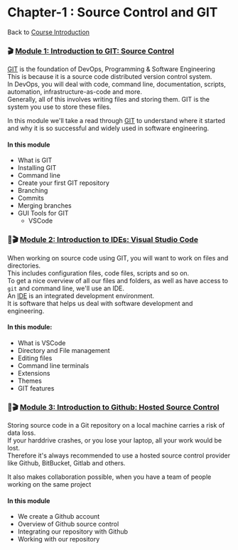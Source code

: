 # Chapter-1 : Source Control and GIT

Back to [Course Introduction](../../README.md)

### 🎬 [Module 1: Introduction to GIT: Source Control](../../content/source-control/git/README.md)

[GIT](https://en.wikipedia.org/wiki/Git) is the foundation of DevOps, Programming & Software Engineering </br> 
This is because it is a source code distributed version control system. </br>
In DevOps, you will deal with code, command line, documentation, scripts, automation, infrastructure-as-code and more. </br>
Generally, all of this involves writing files and storing them.
GIT is the system you use to store these files. </br>

In this module we'll take a read through [GIT](https://en.wikipedia.org/wiki/Git) to understand where it started and why it is so successful and widely used in software engineering. </br>

#### In this module

* What is GIT
* Installing GIT
* Command line
* Create your first GIT repository
* Branching
* Commits
* Merging branches
* GUI Tools for GIT
  * VSCode


### 🚧🎬 [Module 2: Introduction to IDEs: Visual Studio Code]()

When working on source code using GIT, you will want to work on files and directories. </br>
This includes configuration files, code files, scripts and so on. </br>
To get a nice overview of all our files and folders, as well as have access to `git` and command line, we'll use an IDE. </br>
An [IDE](https://en.wikipedia.org/wiki/Integrated_development_environment) is an integrated development environment. </br>
It is software that helps us deal with software development and engineering. </br>

#### In this module:

* What is VSCode
* Directory and File management
* Editing files
* Command line terminals
* Extensions
* Themes
* GIT features


### 🚧🎬 [Module 3: Introduction to Github: Hosted Source Control]()

Storing source code in a Git repository on a local machine carries a risk of data loss. </br>
If your harddrive crashes, or you lose your laptop, all your work would be lost. </br>
Therefore it's always recommended to use a hosted source control provider like Github, BitBucket, Gitlab and others. </br>

It also makes collaboration possible, when you have a team of people working on the same project </br>

#### In this module

* We create a Github account
* Overview of Github source control
* Integrating our repository with Github
* Working with our repository

